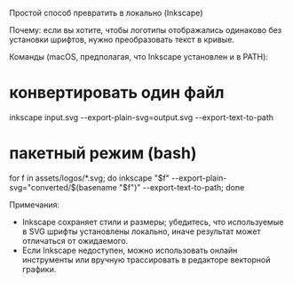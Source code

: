 Простой способ превратить <text> в <path> локально (Inkscape)

Почему: если вы хотите, чтобы логотипы отображались одинаково без установки шрифтов, нужно преобразовать текст в кривые.

Команды (macOS, предполагая, что Inkscape установлен и в PATH):

# конвертировать один файл
inkscape input.svg --export-plain-svg=output.svg --export-text-to-path

# пакетный режим (bash)
for f in assets/logos/*.svg; do inkscape "$f" --export-plain-svg="converted/$(basename "$f")" --export-text-to-path; done

Примечания:
- Inkscape сохраняет стили и размеры; убедитесь, что используемые в SVG шрифты установлены локально, иначе результат может отличаться от ожидаемого.
- Если Inkscape недоступен, можно использовать онлайн инструменты или вручную трассировать в редакторе векторной графики.
